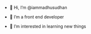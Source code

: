 - 👋 Hi, I’m @iammadhusudhan

- 🌱 I’m a front end developer
- 👀 I’m interested in learning new things


